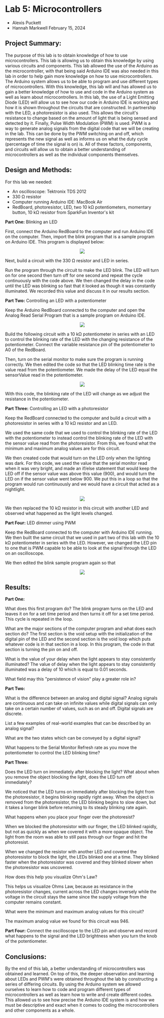 # Lab 5: Microcontrollers
* Alexis Puckett
* Hannah Markwell
February 15, 2024

## Project Summary:
The purpose of this lab is to obtain knowledge of how to use microcontrollers. This lab is allowing us to obtain this knowledge by using various circuits and components. This lab allowed the use of the Arduino as the microcontroller, with that being said Arduino IDE was also needed in this lab in order to help gain more knowledge on how to use microcontrollers. The Arduino system allows us to be able to program and use different types of microcontrollers. With this knowledge, this lab will and has allowed us to gain a better knowledge of how to use and code in the Arduino system as well as learn about microcontrollers. In this lab, the use of a Light Emitting Diode (LED) will allow us to see how our code in Arduino IDE is working and how it is shown throughout the circuits that are constructed. In partnership with the LED, a photoresistor is also used. This allows the circuit's resistance to change based on the amount of light that is being sensed and detected by it. Finally, Pulse Width Modulation (PWM) is used. PWM is a way to generate analog signals from the digital code that we will be creating in the lab. This can be done by the PWM switching on and off, which represents the new signal as well as informs us on what the duty cycle (percentage of time the signal is on) is. All of these factors, components, and circuits will allow us to obtain a better understanding of microcontrollers as well as the individual components themselves.

 

 
## Design and Methods:

For this lab we needed:
* An oscilloscope: Tektronix TDS 2012
* 330 &Omega; resistor
* Computer running Arduino IDE: MacBook Air
* RedBoard, photoresistor, LED, two 10 k&Omega; potentiometers, momentary button, 10 k&Omega; resistor from SparkFun Inventor's kit

**Part One:** Blinking an LED

First, connect the Arduino RedBoard to the computer and run Arduino IDE on the computer. Then, import the blink program that is a sample program on Arduino IDE. This program is displayed below:

<p align="center">
  <img src="https://github.com/hrma240/Lab-5/blob/main/Screenshot%202024-02-15%20at%2010.59.02%20AM.png">
</p>

Next, build a circuit with the 330 &Omega; resistor and LED in series.

Run the program through the circuit to make the LED blink. The LED will turn on for one second then turn off for one second and repeat the cycle continuously with the code above. We then changed the delay in the code until the LED was blinking so fast that it looked as though it was constantly illuminated. We recorded this value and discuss it in our results section. 

**Part Two:** Controlling an LED with a potentiometer

Keep the Arduino RedBoard connected to the computer and open the Analog Read Serial Program that is a sample program on Arduino IDE.

<p align="center">
  <img src="https://github.com/hrma240/Lab-5/blob/main/Screenshot%202024-02-15%20at%2011.01.42%20AM.png">
</p>

Build the following circuit with a 10 k&Omega; potentiometer in series with an LED to control the blinking rate of the LED with the changing resistance of the potentiometer. Connect the variable resistance pin of the potentiometer to A0 of the RedBoard. 

Then, turn on the serial monitor to make sure the program is running correctly. We then edited the code so that the LED blinking time rate is the value read from the potentiometer. We made the delay of the LED equal the sensorValue read in the potentiometer.

<p align="center">
  <img src="https://github.com/hrma240/Lab-5/blob/main/Screenshot%202024-02-15%20at%2011.02.46%20AM.png">
</p>

With this code, the blinking rate of the LED will change as we adjust the resistance in the potentiometer. 

**Part Three:** Controlling an LED with a photoresistor

Keep the RedBoard connected to the computer and build a circuit with a photoresistor in series with a 10 k&Omega; resistor and an LED. 

We used the same code that we used to control the blinking rate of the LED with the potentiometer to instead control the blinking rate of the LED with the sensor value read from the photoresistor. From this, we found what the minimum and maximum analog values are for this circuit. 

We then created code that would turn on the LED only when the lighting was dark. For this code, we used the value that the serial monitor read when it was very bright, and made an if/else statement that would keep the LED off if the sensor value was above this value (900), and would turn the LED on if the sensor value went below 900. We put this in a loop so that the program would run continuously and we would have a circuit that acted as a nightlight.

<p align="center">
  <img src="https://github.com/hrma240/Lab-5/blob/main/Screenshot%202024-02-15%20at%2011.04.50%20AM.png">
</p>

We then replaced the 10 k&Omega; resistor in this circuit with another LED and observed what happened as the light levels changed. 

**Part Four:** LED dimmer using PWM 

Keep the RedBoard connected to the computer with Arduino IDE running. We then built the same circuit that we used in part two of this lab with the 10 k&Omega; potentiometer in series with the LED. However, we changed the LED pin to one that is PWM capable to be able to look at the signal through the LED on an oscilloscope. 

We then edited the blink sample program again so that 

<p align="center">
  <img src="https://github.com/hrma240/Lab-5/blob/main/Screenshot%202024-02-15%20at%2011.05.53%20AM.png">
</p>


## Results:

**Part One:** 

What does this first program do? The blink program turns on the LED and leaves it on for a set time period and then turns it off for a set time period. This cycle is repeated in the loop.

What are the major sections of the computer program and what does each section do? The first section is the void setup with the initialization of the digital pin of the LED and the second section is the void loop which puts whatever code is in that section in a loop. In this program, the code in that section is turning the pin on and off. 

What is the value of your delay when the light appears to stay consistently illuminated? The value of delay when the light appears to stay consistently illuminated was a delay of 10 which is equal to 0.01 seconds.

What field may this "persistence of vision" play a greater role in?

**Part Two:** 

What is the difference between an analog and digital signal? Analog signals are continuous and can take on infinite values while digital signals can only take on a certain number of values, such as on and off. Digital signals are discrete. 

List a few examples of real-world examples that can be described by an analog signal?

What are the two states which can be conveyed by a digital signal? 

What happens to the Serial Monitor Refresh rate as you move the potentiometer to control the LED blinking time?

**Part Three:** 

Does the LED turn on immediately after blocking the light? What about when you remove the object blocking the light, does the LED turn off immediately? 


We noticed that the LED turns on immediately after blocking the light from the photoresistor, it begins blinking rapidly right away. When the object is removed from the photoresistor, the LED blinking begins to slow down, but it takes a longer blink before returning to its steady blinking rate again. 


What happens when you place your finger over the photoresist? 


When we blocked the photoresistor with our finger, the LED blinked rapidly, but not as quickly as when we covered it with a more opaque object. The light from the room was able to still pass through our finger and hit the photoresist. 


When we changed the resistor with another LED and covered the photoresistor to block the light, the LEDs blinked one at a time. They blinked faster when the photoresistor was covered and they blinked slower when the photoresistor was uncovered. 

How does this help you visualize Ohm's Law? 


This helps us visualize Ohms Law, because as resistance in the photoresistor changes, current across the LED changes inversely while the voltage in the circuit stays the same since the supply voltage from the computer remains constant. 

What were the minimum and maximum analog values for this circuit? 


The maximum analog value we found for this circuit was 946. 

**Part Four:** 
Connect the oscilloscope to the LED pin and observe and record what happens to the signal and the LED brightness when you turn the knob of the potentiometer.


## Conclusions:
By the end of this lab, a better understanding of microcontrollers was obtained and learned. On top of this, the deeper observation and learning about LEDs and PWM's were obtained throughout the lab by constructing a series of differing circuits. By using the Arduino system we allowed ourselves to learn how to code and program different types of microcontrollers as well as learn how to write and create different codes. This allowed us to see how precise the Arduino IDE system is and how we must be descriptive and exact when it comes to coding the microcontrollers and other components as a whole. 
